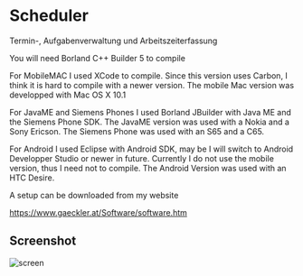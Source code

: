 # Scheduler
 Termin-, Aufgabenverwaltung und Arbeitszeiterfassung 

You will need Borland C++ Builder 5 to compile

For MobileMAC I used XCode to compile. Since this version uses Carbon, I think it is hard to compile with a newer version.
The mobile Mac version was developped with Mac OS X 10.1

For JavaME and Siemens Phones I used Borland JBuilder with Java ME and the Siemens Phone SDK.
The JavaME version was used with a Nokia and a Sony Ericson. The Siemens Phone was used with an S65 and a C65.

For Android I used Eclipse with Android SDK, may be I will switch to Android Developper Studio or newer in future. Currently I do not use the mobile version, thus I need not to compile.
The Android Version was used with an HTC Desire.


A setup can be downloaded from my website

https://www.gaeckler.at/Software/software.htm

## Screenshot

![screen](https://github.com/user-attachments/assets/0c89264e-89a5-4583-97c4-cb8b2d1e3118)
